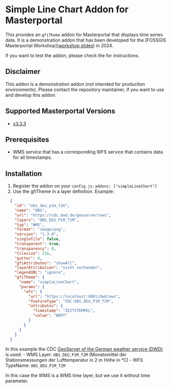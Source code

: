 # Simple Line Chart Addon for Masterportal

This provides an `gfiTheme` addon for Masterportal that displays time series data. It is a demonstration addon that has been developed for the [FOSSGIS Masterportal Workshop]([workshop slides](https://github.com/terrestris/masterportal-ws)) in 2024.

If you want to test the addon, please check the  for instructions.

## Disclaimer

This addon is a demonstration addon (not intended for production environments). Please contact the repository maintainer, if you want to use and develop this addon.

## Supported Masterportal Versions

- [v3.3.3](https://bitbucket.org/geowerkstatt-hamburg/masterportal/src/v3.3.3/)

## Prerequisites

- WMS service that has a corresponding WFS service that contains data for all timestamps.

## Installation

1. Register the addon on your `config.js`: `addons: ["simpleLineChart"]`
2. Use the gfiTheme in a layer definition. Example:

```json
  {
    "id": "obs_deu_p1m_t2m",
    "name": "OBS",
    "url": "https://cdc.dwd.de/geoserver/ows",
    "layers": "OBS_DEU_P1M_T2M",
    "typ": "WMS",
    "format": "image/png",
    "version": "1.3.0",
    "singleTile": false,
    "transparent": true,
    "transparency": 0,
    "tilesize": 256,
    "gutter": 0,
    "gfiAttributes": "showAll",
    "layerAttribution": "nicht vorhanden",
    "legendURL": "ignore",
    "gfiTheme": {
      "name": "simpleLineChart",
      "params": {
        "wfs": {
          "url": "https://localhost:9001/dwd/ows",
          "featureType": "CDC:OBS_DEU_P1M_T2M",
          "attributes": {
            "timestamp": "ZEITSTEMPEL",
            "value": "WERT"
          }
        }
      }
    }
  }
```

In this example the CDC [GeoServer of the German weather service (DWD)](https://cdc.dwd.de/geoserver) is used:
    - WMS Layer: `OBS_DEU_P1M_T2M` (Monatsmittel der Stationsmessungen der Lufttemperatur in 2 m Höhe in °C)
    - WFS TypeName: `OBS_DEU_P1M_T2M`

In this case the WMS is a WMS time layer, but we use it without time parameter.
